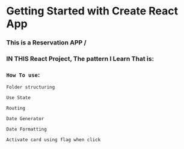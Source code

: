 # Getting Started with Create React App

### This is a Reservation APP /
### IN THIS React Project, The pattern I Learn That is:

### `How To use`:

 `Folder structuring`

 `Use State`

 `Routing`

 `Date Generator`

 `Date Formatting`

 `Activate card using flag when click` 


